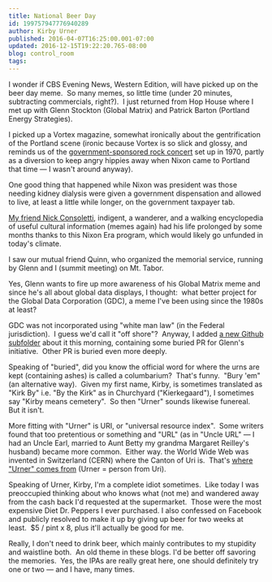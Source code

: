 ```yaml
---
title: National Beer Day
id: 199757947776940289
author: Kirby Urner
published: 2016-04-07T16:25:00.001-07:00
updated: 2016-12-15T19:22:20.765-08:00
blog: control_room
tags: 
---
```


[](https://www.flickr.com/photos/kirbyurner/26026809020/in/dateposted-public/)

I wonder if CBS Evening News, Western Edition, will have picked up on the beer day meme.  So many memes, so little time (under 20 minutes, subtracting commercials, right?).  I just returned from Hop House where I met up with Glenn Stockton (Global Matrix) and Patrick Barton (Portland Energy Strategies).

I picked up a Vortex magazine, somewhat ironically about the gentrification of the Portland scene (ironic because Vortex is so slick and glossy, and reminds us of the [government-sponsored rock concert](http://www.opb.org/television/programs/oregonexperience/segment/vortex-i/) set up in 1970, partly as a diversion to keep angry hippies away when Nixon came to Portland that time — I wasn't around anyway).

One good thing that happened while Nixon was president was those needing kidney dialysis were given a government dispensation and allowed to live, at least a little while longer, on the government taxpayer tab.

[My friend Nick Consoletti](http://worldgame.blogspot.com/2012/05/twenty-one-guns.html), indigent, a wanderer, and a walking encyclopedia of useful cultural information (memes again) had his life prolonged by some months thanks to this Nixon Era program, which would likely go unfunded in today's climate.

I saw our mutual friend Quinn, who organized the memorial service, running by Glenn and I (summit meeting) on Mt. Tabor.

Yes, Glenn wants to fire up more awareness of his Global Matrix meme and since he's all about global data displays, I thought:  what better project for the Global Data Corporation (GDC), a meme I've been using since the 1980s at least?

GDC was not incorporated using "white man law" (in the Federal jurisdiction).  I guess we'd call it "off shore"?  Anyway, I added [a new Github subfolder](https://github.com/4dsolutions/GDC) about it this morning, containing some buried PR for Glenn's initiative.  Other PR is buried even more deeply.

Speaking of "buried", did you know the official word for where the urns are kept (containing ashes) is called a columbarium?  That's funny.  "Bury 'em" (an alternative way).  Given my first name, Kirby, is sometimes translated as "Kirk By" i.e. "By the Kirk" as in Churchyard ("Kierkegaard"), I sometimes say "Kirby means cemetery".  So then "Urner" sounds likewise funereal.  But it isn't.

More fitting with "Urner" is URI, or "universal resource index".  Some writers found that too pretentious or something and "URL" (as in "Uncle URL" — I had an Uncle Earl, married to Aunt Betty my grandma Margaret Reilley's husband) became more common.  Either way. the World Wide Web was invented in Switzerland (CERN) where the Canton of Uri is.  That's [where "Urner" comes from](http://worldgame.blogspot.com/2005/12/whats-urner.html) (Urner = person from Uri).

Speaking of Urner, Kirby, I'm a complete idiot sometimes.  Like today I was preoccupied thinking about who knows what (not me) and wandered away from the cash back I'd requested at the supermarket.  Those were the most expensive Diet Dr. Peppers I ever purchased. I also confessed on Facebook and publicly resolved to make it up by giving up beer for two weeks at least.  $5 / pint x 8, plus it'll actually be good for me.

Really, I don't need to drink beer, which mainly contributes to my stupidity and waistline both.  An old theme in these blogs. I'd be better off savoring the memories.  Yes, the IPAs are really great here, one should definitely try one or two — and I have, many times.